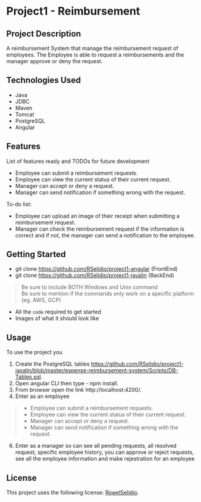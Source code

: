 # Project1 - Reimbursement

## Project Description

A reimbursement System that manage the reimbursement request of employees. The Employee is able to request a reimbursements and the manager approve or deny the request.

## Technologies Used

* Java
* JDBC
* Maven
* Tomcat
* PostgreSQL
* Angular

## Features

List of features ready and TODOs for future development
* Employee can submit a reimbursement requests.
* Employee can view the current status of their current request.
* Manager can accept or deny a request.
* Manager can send notification if something wrong with the request.

To-do list:
* Employee can upload an image of their receipt when submitting a reimbursement request.
* Manager can check the reimbursement request if the information is correct and if not, the manager can send a notification to the employee.

## Getting Started
   
* git clone https://github.com/RSelidio/project1-angular (FrontEnd)
* git clone https://github.com/RSelidio/project1-javalin (BackEnd)

> Be sure to include BOTH Windows and Unix command  
> Be sure to mention if the commands only work on a specific platform (eg. AWS, GCP)

- All the `code` required to get started
- Images of what it should look like

Usage
---
To use the project you 
1.	Create the PostgreSQL tables https://github.com/RSelidio/project1-javalin/blob/master/expense-reimbursement-system/Scripts/DB-Tables.sql.
2.	Open angular CLI then type - npm install.
3.	From browser open the link http://localhost:4200/.
4.	Enter as an employee
>* Employee can submit a reimbursement requests.
>* Employee can view the current status of their current request.
>* Manager can accept or deny a request.
>* Manager can send notification if something wrong with the request.
6.	Enter as a manager so can see all pending requests, all resolved request, specific employee history, you can approve or reject requests, see all the employee information and make rejestration for an employee


## License

This project uses the following license: [RowelSelidio](<link>).

